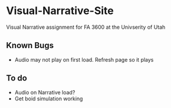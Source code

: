 # Visual-Narrative-Site
Visual Narrative assignment for FA 3600 at the Univserity of Utah

## Known Bugs
- Audio may not play on first load. Refresh page so it plays

## To do
- Audio on Narrative load?
- Get boid simulation working
